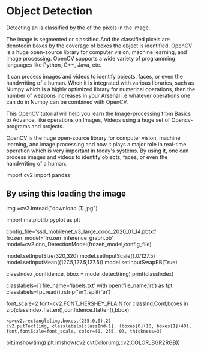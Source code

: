 <!DOCTYPE>  
<html>  
<head>   
<body>
<h1>Object Detection</h1>
<p>Detecting an is classified by the of the pixels in the image.</p>


<p>The image is segmented or classified.And the classified pixels are denotedin boxes by the coverage of boxes the object is identified.
OpenCV is a huge open-source library for computer vision, machine learning, and image processing. OpenCV supports a wide variety of programming languages like Python, C++, Java, etc. </p>

<p>It can process images and videos to identify objects, faces, or even the handwriting of a human. When it is integrated with various libraries, such as Numpy which is a highly optimized library for numerical operations, then the number of weapons increases in your Arsenal i.e whatever operations one can do in Numpy can be combined with OpenCV.</p>

<p>This OpenCV tutorial will help you learn the Image-processing from Basics to Advance, like operations on Images, Videos using a huge set of Opencv-programs and projects.</p>

<p>OpenCV is the huge open-source library for computer vision, machine learning, and image processing and now it plays a major role in real-time operation which is very important in today's systems. By using it, one can process images and videos to identify objects, faces, or even the handwriting of a human.</p>

<p>import cv2
import pandas</p>

<h2>By using this loading the image</h2>
<p>img =cv2.imread("download (1).jpg")</p>


import matplotlib.pyplot as plt


config_file='ssd_mobilenet_v3_large_coco_2020_01_14.pbtxt'
frozen_model='frozen_inference_graph.pb'
model=cv2.dnn_DetectionModel(frozen_model,config_file)


model.setInputSize(320,320)
model.setInputScale(1.0/127.5)
model.setInputMean((127.5,127.5,127.5))
model.setInputSwapRB(True)

classIndex ,confidence, bbox = model.detect(img)
print(classIndex)


classlabels=[]
file_name='labels.txt'
with open(file_name,'rt') as fpt:
    classlabels=fpt.read().rstrip('\n').split('\n')

font_scale=2
font=cv2.FONT_HERSHEY_PLAIN
for classInd,Conf,boxes in zip(classIndex.flatten(),confidence.flatten(),bbox):
    
    
    
    <p>cv2.rectangle(img,boxes,(255,0,0),2)
    cv2.putText(img, classlabels[classInd-1], (boxes[0]+10, boxes[1]+40), font,fontScale=font_scale, color=(0, 255, 0), thickness=3)
plt.imshow(img)
plt.imshow(cv2.cvtColor(img,cv2.COLOR_BGR2RGB))</p>



</body>  
</head>  
</html>  
